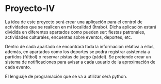 # Proyecto-IV
La idea de este proyecto será crear una aplicación para el control de actividades 
que se realicen en mi localidad (Ítrabo). Dicha aplicación estará dividida en diferentes apartados como
pueden ser: fiestas patronales, actividades culturales, encuentas sobre eventos, deportes, etc.

Dentro de cada apartado se encontrará toda la información relativa a ellos, además, en apartados como los 
deportes se podrá registrar asistencia a partidos (fútbol) o reservar pistas de juego (pádel). Se pretende crear 
un sistema de notificaciones para avisar a cada usuario de la aproximación de cada evento.

El lenguaje de programación que se va a utilizar será python.